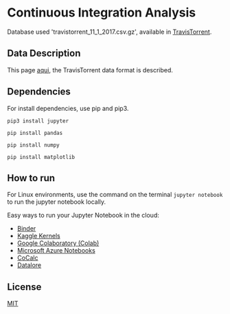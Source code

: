 # Continuous Integration Analysis

Database used 'travistorrent_11_1_2017.csv.gz',  available in <a href="https://travistorrent.testroots.org/page_access/">TravisTorrent</a>.

## Data Description
This page <a href="https://travistorrent.testroots.org/page_dataformat/">aqui</a>, the TravisTorrent data format is described.

## Dependencies
For install dependencies, use pip and pip3.

```pip3 install jupyter ```

```pip install pandas ```

```pip install numpy ```

```pip install matplotlib ```


## How to run
For Linux environments, use the command on the terminal ```jupyter notebook``` to run the jupyter notebook locally.

Easy ways to run your Jupyter Notebook in the cloud:

* <a href="https://mybinder.org/">Binder</a>
* <a href="https://www.kaggle.com/kernels">Kaggle Kernels</a>
* <a href="https://colab.research.google.com/notebooks/welcome.ipynb">Google Colaboratory (Colab)</a>
* <a href="https://notebooks.azure.com/">Microsoft Azure Notebooks</a>
* <a href="https://cocalc.com/">CoCalc</a>
* <a href="https://datalore.io/">Datalore</a>

##  License
<a href="https://github.com/wagnerfns/ci-analysis/blob/master/LICENSE">MIT</a>
